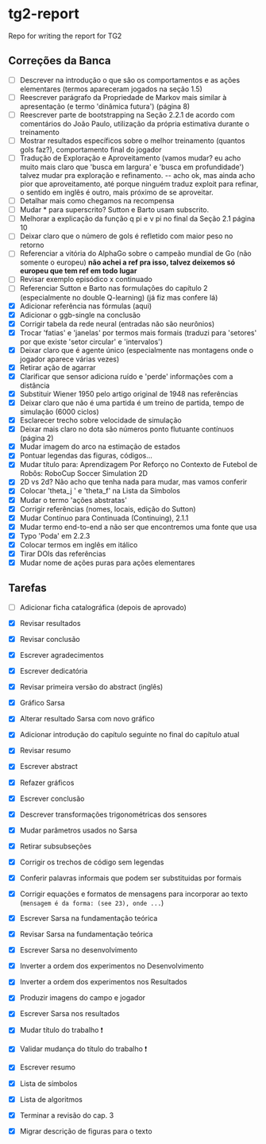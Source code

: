 # tg2-report
Repo for writing the report for TG2 

## Correções da Banca

- [ ] Descrever na introdução o que são os comportamentos e as ações elementares (termos apareceram jogados na seção 1.5)
- [ ] Reescrever parágrafo da Propriedade de Markov mais similar à apresentação (e termo 'dinâmica futura') (página 8)
- [ ] Reescrever parte de bootstrapping na Seção 2.2.1 de acordo com comentários do João Paulo, utilização da própria estimativa durante o treinamento 
- [ ] Mostrar resultados específicos sobre o melhor treinamento (quantos gols faz?), comportamento final do jogador
- [ ] Tradução de Exploração e Aproveitamento (vamos mudar? eu acho muito mais claro que 'busca em largura' e 'busca em profundidade') talvez mudar pra exploração e refinamento. -- acho ok, mas ainda acho pior que aproveitamento, até porque ninguém traduz exploit para refinar, o sentido em inglês é outro, mais próximo de se aproveitar.
- [ ] Detalhar mais como chegamos na recompensa
- [ ] Mudar * para superscrito? Sutton e Barto usam subscrito.
- [ ] Melhorar a explicação da função q pi e v pi no final da Seção 2.1 página 10
- [ ] Deixar claro que o número de gols é refletido com maior peso no retorno
- [ ] Referenciar a vitória do AlphaGo sobre o campeão mundial de Go (não somente o europeu) **não achei a ref pra isso, talvez deixemos só europeu que tem ref em todo lugar**
- [ ] Revisar exemplo episódico x continuado
- [ ] Referenciar Sutton e Barto nas formulações do capítulo 2 (especialmente no double Q-learning) (já fiz mas confere lá)
- [x] Adicionar referência nas fórmulas (aqui)
- [x] Adicionar o ggb-single na conclusão
- [x] Corrigir tabela da rede neural (entradas não são neurônios)
- [x] Trocar 'fatias' e 'janelas' por termos mais formais (traduzi para 'setores' por que existe 'setor circular' e 'intervalos')
- [x] Deixar claro que é agente único (especialmente nas montagens onde o jogador aparece várias vezes)
- [x] Retirar ação de agarrar
- [x] Clarificar que sensor adiciona ruído e 'perde' informações com a distância
- [x] Substituir Wiener 1950 pelo artigo original de 1948 nas referências
- [x] Deixar claro que não é uma partida é um treino de partida, tempo de simulação (6000 ciclos)
- [x] Esclarecer trecho sobre velocidade de simulação
- [x] Deixar mais claro no dota são números ponto flutuante contínuos (página 2)
- [x] Mudar imagem do arco na estimação de estados
- [x] Pontuar legendas das figuras, códigos...
- [x] Mudar título para: Aprendizagem Por Reforço no Contexto de Futebol de Robôs: RoboCup Soccer Simulation 2D
- [x] 2D vs 2d? Não acho que tenha nada para mudar, mas vamos conferir
- [x] Colocar 'theta_j ' e 'theta_f' na Lista da Símbolos
- [x] Mudar o termo 'ações abstratas'
- [x] Corrigir referências (nomes, locais, edição do Sutton)
- [x] Mudar Contínuo para Continuada (Continuing), 2.1.1
- [x] Mudar termo end-to-end a não ser que encontremos uma fonte que usa
- [x] Typo 'Poda' em 2.2.3
- [x] Colocar termos em inglês em itálico
- [x] Tirar DOIs das referências 
- [x] Mudar nome de ações puras para ações elementares

## Tarefas
- [ ] Adicionar ficha catalográfica (depois de aprovado)
- [x] Revisar resultados
- [x] Revisar conclusão
- [x] Escrever agradecimentos
- [x] Escrever dedicatória
- [x] Revisar primeira versão do abstract (inglês)
- [x] Gráfico Sarsa
- [x] Alterar resultado Sarsa com novo gráfico
- [x] Adicionar introdução do capítulo seguinte no final do capítulo atual
- [x] Revisar resumo
- [x] Escrever abstract
- [x] Refazer gráficos
- [x] Escrever conclusão
- [x] Descrever transformações trigonométricas dos sensores
- [x] Mudar parâmetros usados no Sarsa
- [x] Retirar subsubseções
- [x] Corrigir os trechos de código sem legendas
- [x] Conferir palavras informais que podem ser substituidas por formais
- [x] Corrigir equações e formatos de mensagens para incorporar ao texto (`mensagem é da forma: (see 23), onde ...`)
- [x] Escrever Sarsa na fundamentação teórica
- [x] Revisar Sarsa na fundamentação teórica
- [x] Escrever Sarsa no desenvolvimento
- [x] Inverter a ordem dos experimentos no Desenvolvimento
- [x] Inverter a ordem dos experimentos nos Resultados
- [x] Produzir imagens do campo e jogador
- [x] Escrever Sarsa nos resultados
- [x] Mudar título do trabalho ❗️
- [x] Validar mudança do título do trabalho ❗️
- [x] Escrever resumo
- [x] Lista de símbolos
- [x] Lista de algoritmos
- [x] Terminar a revisão do cap. 3
- [x] Migrar descrição de figuras para o texto

